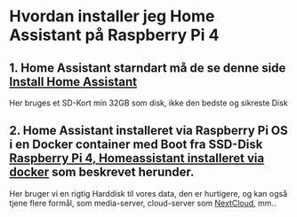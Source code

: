 # Hvordan installer jeg Home Assistant på  Raspberry Pi 4
## 1. Home Assistant starndart må de se denne side [Install Home Assistant](https://www.home-assistant.io/getting-started/)
Her bruges et SD-Kort min 32GB som disk, ikke den bedste og sikreste Disk
## 2. Home Assistant installeret via Raspberry Pi OS i en Docker container med Boot fra SSD-Disk [Raspberry Pi 4, Homeassistant installeret via docker](./Raspberry_Pi_4_4GB_Boot_fra_SSD.md) som beskrevet herunder.
Her bruger vi en rigtig Harddisk til vores data, den er hurtigere, og kan også tjene flere formål, som media-server, cloud-server som [NextCloud](https://nextcloud.com/athome/), mm..
